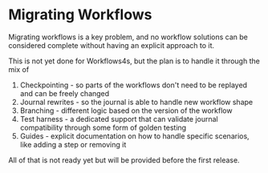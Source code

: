 # Migrating Workflows

Migrating workflows is a key problem, and no workflow solutions can be considered complete without having an explicit
approach to it.

This is not yet done for Workflows4s, but the plan is to handle it through the mix of

1. Checkpointing - so parts of the workflows don't need to be replayed and can be freely changed
2. Journal rewrites - so the journal is able to handle new workflow shape
3. Branching - different logic based on the version of the workflow
4. Test harness - a dedicated support that can validate journal compatibility through some form of golden testing
4. Guides - explicit documentation on how to handle specific scenarios, like adding a step or removing it

All of that is not ready yet but will be provided before the first release. 